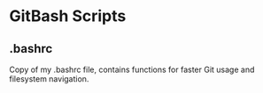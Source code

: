 # GitBash Scripts

## .bashrc
Copy of my .bashrc file, contains functions for faster Git usage and filesystem navigation.
